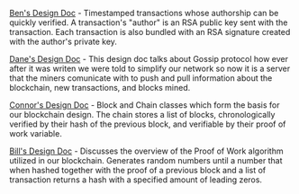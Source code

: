 [Ben's Design Doc](https://docs.google.com/document/d/1Ftg9jzN7DSOrtMMwSQ1MYNOK_SK0P-cp_i9vGQMnXpQ/edit?usp=sharing) - Timestamped transactions whose authorship can be quickly verified. A transaction's "author" is an RSA public key sent with the transaction. Each transaction is also bundled with an RSA signature created with the author's private key.

[Dane's Design Doc](https://docs.google.com/document/d/137-3oc-g1-z3NCVHhDR7OIW2W_9xG_6QBmONnNjCmyo/edit?usp=sharing) - This design doc talks about Gossip protocol how ever after it was writen we were told to simplify our network so now it is a server that the miners comunicate with to push and pull information about the blockchain, new transactions, and blocks mined.

[Connor's Design Doc](https://docs.google.com/document/d/1FNiCJugAZcXI5b8ll1FFh8uA7yDqow7JwcQiO6LhqM0/edit?usp=sharing) - Block and Chain classes which form the basis for our blockchain design. The chain stores a list of blocks, chronologically verified by their hash of the previous block, and verifiable by their proof of work variable.

[Bill's Design Doc](https://docs.google.com/document/d/1LFp9k3klDnE-dCdK217oH7y_lbA8LGSi9-uZkiPJtY4/edit?usp=sharing) - Discusses the overview of the Proof of Work algorithm utilized in our blockchain. Generates random numbers until a number that when hashed together with the proof of a previous block and a list of transaction returns a hash with a specified amount of leading zeros.
